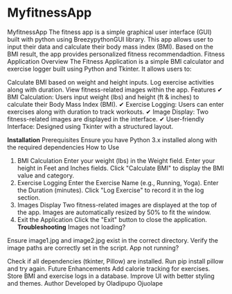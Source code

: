 # MyfitnessApp
MyfitnessApp
The fitness app is a simple graphical user interface (GUI) built with python using BreezypythonGUI library. This app allows user to input their data and calculate their body mass index (BMI). Based on the BMI result, the app provides personalized fitness recommendadtion.
Fitness Application
Overview
The Fitness Application is a simple BMI calculator and exercise logger built using Python and Tkinter. It allows users to:

Calculate BMI based on weight and height inputs.
Log exercise activities along with duration.
View fitness-related images within the app.
Features
✔ BMI Calculation: Users input weight (lbs) and height (ft & inches) to calculate their Body Mass Index (BMI).
✔ Exercise Logging: Users can enter exercises along with duration to track workouts.
✔ Image Display: Two fitness-related images are displayed in the interface.
✔ User-friendly Interface: Designed using Tkinter with a structured layout.

**Installation**
Prerequisites
Ensure you have Python 3.x installed along with the required dependencies
How to Use
1. BMI Calculation
Enter your weight (lbs) in the Weight field.
Enter your height in Feet and Inches fields.
Click "Calculate BMI" to display the BMI value and category.
2. Exercise Logging
Enter the Exercise Name (e.g., Running, Yoga).
Enter the Duration (minutes).
Click "Log Exercise" to record it in the log section.
3. Images Display
Two fitness-related images are displayed at the top of the app.
Images are automatically resized by 50% to fit the window.
4. Exit the Application
Click the "Exit" button to close the application.
**Troubleshooting**
Images not loading?

Ensure image1.jpg and image2.jpg exist in the correct directory.
Verify the image paths are correctly set in the script.
App not running?

Check if all dependencies (tkinter, Pillow) are installed.
Run pip install pillow and try again.
Future Enhancements
Add calorie tracking for exercises.
Store BMI and exercise logs in a database.
Improve UI with better styling and themes.
Author
Developed by Oladipupo Ojuolape
